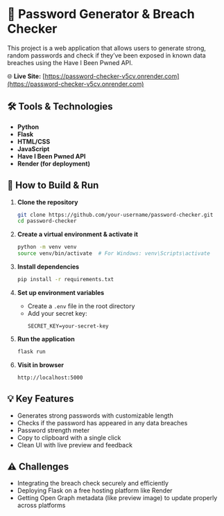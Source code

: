 # 🔐 Password Generator & Breach Checker

This project is a web application that allows users to generate strong, random passwords and check if they’ve been exposed in known data breaches using the Have I Been Pwned API.

🌐 **Live Site:** [https://password-checker-v5cv.onrender.com](https://password-checker-v5cv.onrender.com)

## 🛠️ Tools & Technologies

- **Python**
- **Flask**
- **HTML/CSS**
- **JavaScript**
- **Have I Been Pwned API**
- **Render (for deployment)**

## 🚀 How to Build & Run

1. **Clone the repository**
   ```bash
   git clone https://github.com/your-username/password-checker.git
   cd password-checker


2. **Create a virtual environment & activate it**
   ```bash
   python -m venv venv
   source venv/bin/activate  # For Windows: venv\Scripts\activate
   ```

3. **Install dependencies**
   ```bash
   pip install -r requirements.txt
   ```

4. **Set up environment variables**
   - Create a `.env` file in the root directory
   - Add your secret key:
     ```
     SECRET_KEY=your-secret-key
     ```

5. **Run the application**
   ```bash
   flask run
   ```

6. **Visit in browser**
   ```
   http://localhost:5000
   ```

## 💡 Key Features

- Generates strong passwords with customizable length
- Checks if the password has appeared in any data breaches
- Password strength meter
- Copy to clipboard with a single click
- Clean UI with live preview and feedback

## ⚠️ Challenges

- Integrating the breach check securely and efficiently
- Deploying Flask on a free hosting platform like Render
- Getting Open Graph metadata (like preview image) to update properly across platforms
```

